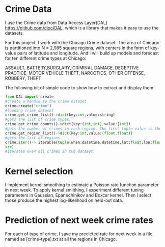 Crime Data
==========

I use the Crime data from Data Access Layer(DAL) https://github.com/cioc/DAL, which is a library that makes it easy to use the datasets. 

For this project, I work with the Chicago Crime dataset. The area of Chicago is partitioned into N = 2,985 square regions, with centers in the form of key-value pairs of latitude and longitude. And I will build up models and forecast for ten different crime types at Chicago:

ASSAULT, BATTERY,BURGLARY, CRIMINAL DAMAGE, DECEPTIVE PRACTICE,
MOTOR VEHICLE THEFT, NARCOTICS, OTHER OFFENSE, ROBBERY, THEFT 

The following bit of simple code to show how to extract and display them.

```python
from DAL import create
#create a handle to the crime dataset 
crime=create("crime")
#loading crime dataset
crime.get_crime_list()->dict(key:int,value:string)
#gets the list of crime types.
crime.get_crime_counts()->dict(key:(int,int),value:[int])
#gets the number of crimes in each region. The first tuple value is the region and the second tuple value is the crime type.
crime.get_region_list()->dict(key:int,value:(float,float))
#gets the list of regions.
crime.iter()-> iterable(tuple(when:datetime.datetime,lat:float,lon:float,type:
str)
#iterates over all crimes in the dataset.
```

Kernel selection
================

I implement kernel smoothing to estimate a Poisson rate function parameter in next week. To apply kernel smiithing, I experiment different tuning parameters in Gaussian, Epanechinikov and Boxcar kernel. Then I select those produce the highest log-likelihood on held-out data.

Prediction of next week crime rates
===================================

For each of type of crime, I save my predicted rate for next week in a file, named as [crime-type].txt at all the regions in Chicago.